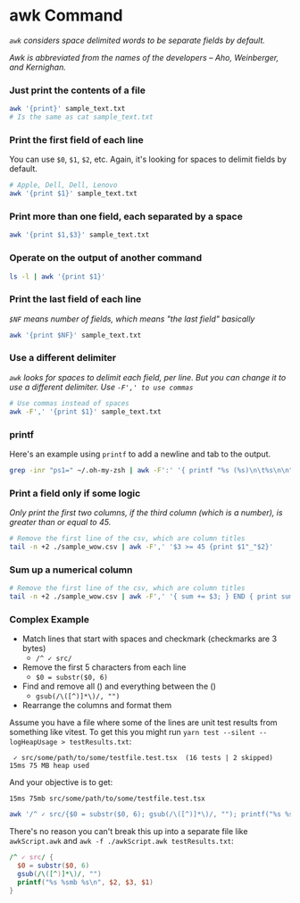 # awk Command

_`awk` considers space delimited words to be separate fields by default._

_Awk is abbreviated from the names of the developers – Aho, Weinberger, and Kernighan._

### Just print the contents of a file

```bash
awk '{print}' sample_text.txt
# Is the same as cat sample_text.txt
```

### Print the first field of each line

You can use `$0`, `$1`, `$2`, etc. Again, it's looking for spaces to delimit fields by default.

```bash
# Apple, Dell, Dell, Lenovo
awk '{print $1}' sample_text.txt
```

### Print more than one field, each separated by a space

```bash
awk '{print $1,$3}' sample_text.txt
```

### Operate on the output of another command

```bash
ls -l | awk '{print $1}'
```

### Print the last field of each line

_`$NF` means number of fields, which means "the last field" basically_

```bash
awk '{print $NF}' sample_text.txt
```

### Use a different delimiter

_`awk` looks for spaces to delimit each field, per line. But you can change it to use a different delimiter. Use `-F',' to use commas`_

```bash
# Use commas instead of spaces
awk -F',' '{print $1}' sample_text.txt
```

### printf

Here's an example using `printf` to add a newline and tab to the output.

```bash
grep -inr "ps1=" ~/.oh-my-zsh | awk -F':' '{ printf "%s (%s)\n\t%s\n\n", $1, $2, $3 }'
```

### Print a field only if some logic

_Only print the first two columns, if the third column (which is a number), is greater than or equal to 45._

```bash
# Remove the first line of the csv, which are column titles
tail -n +2 ./sample_wow.csv | awk -F',' '$3 >= 45 {print $1"_"$2}'
```

### Sum up a numerical column

```bash
# Remove the first line of the csv, which are column titles
tail -n +2 ./sample_wow.csv | awk -F',' '{ sum += $3; } END { print sum; }'
```

### Complex Example

- Match lines that start with spaces and checkmark (checkmarks are 3 bytes)
  - `/^ ✓ src/`
- Remove the first 5 characters from each line
  - `$0 = substr($0, 6)`
- Find and remove all () and everything between the ()
  - `gsub(/\([^)]*\)/, "")`
- Rearrange the columns and format them

Assume you have a file where some of the lines are unit test results from something like vitest. To get this you might run `yarn test --silent --logHeapUsage > testResults.txt`:

```
 ✓ src/some/path/to/some/testfile.test.tsx  (16 tests | 2 skipped) 15ms 75 MB heap used
```

And your objective is to get:

```
15ms 75mb src/some/path/to/some/testfile.test.tsx
```

```bash
awk '/^ ✓ src/{$0 = substr($0, 6); gsub(/\([^)]*\)/, ""); printf("%s %smb %s\n", $2, $3, $1)}'
```

There's no reason you can't break this up into a separate file like `awkScript.awk` and `awk -f ./awkScript.awk testResults.txt`:

```awk
/^ ✓ src/ {
  $0 = substr($0, 6)
  gsub(/\([^)]*\)/, "")
  printf("%s %smb %s\n", $2, $3, $1)
}
```